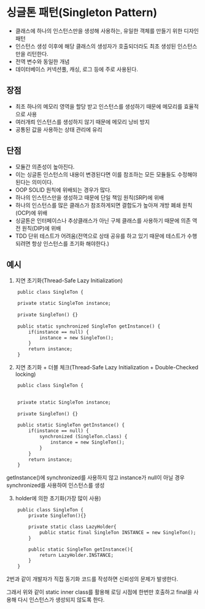 # 싱글톤 패턴(Singleton Pattern)
- 클래스에 하나의 인스턴스만을 생성해 사용하는, 유일한 객체를 만들기 위한 디자인 패턴
- 인스턴스 생성 이후에 해당 클래스의 생성자가 호출되더라도 최초 생성된 인스턴스만을 리턴한다.
- 전역 변수와 동일한 개념
- 데이터베이스 커넥션풀, 캐싱, 로그 등에 주로 사용된다.

## 장점
- 최초 하나의 메모리 영역을 할당 받고 인스턴스를 생성하기 때문에 메모리를 효율적으로 사용
- 여러개릐 인스턴스를 생성하지 않기 때문에 메모리 낭비 방지
- 공통된 값을 사용하는 상태 관리에 유리

## 단점
- 모듈간 의존성이 높아진다. 
- 이는 싱글톤 인스턴스의 내용이 변경된다면 이를 참조하는 모든 모듈들도 수정해야 된다는 의미이다.
- OOP SOLID 원칙에 위배되는 경우가 많다.
- 하나의 인스턴스만을 생성하고 때문에 단일 책임 원칙(SRP)에 위배
- 하나의 인스턴스를 많은 클래스가 참조하게되면 결합도가 높아져 개방 폐쇄 원칙(OCP)에 위배
- 싱글톤은 인터페이스나 추상클래스가 아닌 구체 클래스를 사용하기 때문에 의존 역전 원칙(DIP)에 위배
- TDD 단위 테스트가 어려움(전역으로 상태 공유를 하고 있기 때문에 테스트가 수행되려면 항상 인스턴스를 초기화 해야한다.)

## 예시
1. 지연 초기화(Thread-Safe Lazy Initialization)
```html
    public class SingleTon {

    private static SingleTon instance;
    
    private SingleTon() {}
    
    public static synchronized SingleTon getInstance() {
    	if(instance == null) {
            instance = new SingleTon();
    	}
    	return instance;
    }
```

2. 지연 초기화 + 더블 체크(Thread-Safe Lazy Initialization + Double-Checked locking)
```html
    public class SingleTon {

    
    private static SingleTon instance;
    
    private SingleTon() {}
    
    public static SingleTon getInstance() {
    	if(instance == null) {
    		synchronized (SingleTon.class) {
				instance = new SingleTon();
			}
    	}
    	return instance;
    }
```
getInstance()에 synchronized를 사용하지 않고 instance가 null이 아닐 경우 synchronized를 사용하여 인스턴스를 생성

3. holder에 의한 초기화(가장 많이 사용)
```html
    public class SingleTon {
        private SingleTon(){}

        private static class LazyHolder{
            public static final SingleTon INSTANCE = new SingleTon();
        }

        public static SingleTon getInstance(){
            return LazyHolder.INSTANCE;
        }
    }
```
2번과 같이 개발자가 직접 동기화 코드를 작성하면 신뢰성의 문제가 발생한다.

그래서 위와 같이 static inner class를 활용해 로딩 시점에 한번만 호출하고 final을 사용해 다시 인스턴스가 생성되지 않도록 한다.